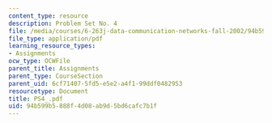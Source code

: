 ```yaml
---
content_type: resource
description: Problem Set No. 4
file: /media/courses/6-263j-data-communication-networks-fall-2002/94b599b5888f4d08ab9d5bd6cafc7b1f_PS4_.pdf
file_type: application/pdf
learning_resource_types:
- Assignments
ocw_type: OCWFile
parent_title: Assignments
parent_type: CourseSection
parent_uid: 6cf71407-5fd5-e5e2-a4f1-99ddf0482953
resourcetype: Document
title: PS4_.pdf
uid: 94b599b5-888f-4d08-ab9d-5bd6cafc7b1f
---
```

